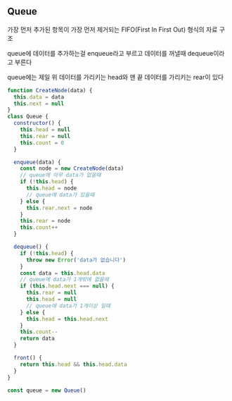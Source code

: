 ## Queue

가장 먼저 추가된 항목이 가장 먼저 제거되는 FIFO(First In First Out) 형식의 자료 구조

queue에 데이터를 추가하는걸 enqueue라고 부르고 데이터를 꺼낼때 dequeue이라고 부른다

queue에는 제일 위 데이터를 가리키는 head와 맨 끝 데이터를 가리키는 rear이 있다

```javascript
function CreateNode(data) {
  this.data = data
  this.next = null
}
class Queue {
  constructor() {
    this.head = null
    this.rear = null
    this.count = 0
  }

  enqueue(data) {
    const node = new CreateNode(data)
    // queue에 아무 data가 없을때
    if (!this.head) {
      this.head = node
      // queue에 data가 있을때
    } else {
      this.rear.next = node
    }
    this.rear = node
    this.count++
  }

  dequeue() {
    if (!this.head) {
      throw new Error('data가 없습니다')
    }
    const data = this.head.data
    // queue에 data가 1개밖에 없을때
    if (this.head.next === null) {
      this.rear = null
      this.head = null
      // queue에 data가 1개이상 일때
    } else {
      this.head = this.head.next
    }
    this.count--
    return data
  }

  front() {
    return this.head && this.head.data
  }
}

const queue = new Queue()
```
